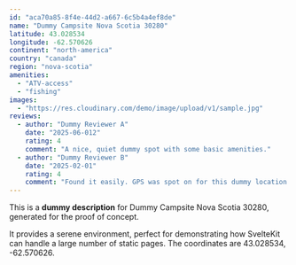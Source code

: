 ```yaml
---
id: "aca70a85-8f4e-44d2-a667-6c5b4a4ef8de"
name: "Dummy Campsite Nova Scotia 30280"
latitude: 43.028534
longitude: -62.570626
continent: "north-america"
country: "canada"
region: "nova-scotia"
amenities:
  - "ATV-access"
  - "fishing"
images:
  - "https://res.cloudinary.com/demo/image/upload/v1/sample.jpg"
reviews:
  - author: "Dummy Reviewer A"
    date: "2025-06-012"
    rating: 4
    comment: "A nice, quiet dummy spot with some basic amenities."
  - author: "Dummy Reviewer B"
    date: "2025-02-01"
    rating: 4
    comment: "Found it easily. GPS was spot on for this dummy location."
---
```


This is a **dummy description** for Dummy Campsite Nova Scotia 30280, generated for the proof of concept.

It provides a serene environment, perfect for demonstrating how SvelteKit can handle a large number of static pages. The coordinates are 43.028534, -62.570626.
